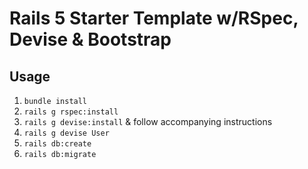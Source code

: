 # Rails 5 Starter Template w/RSpec, Devise & Bootstrap

## Usage

1) `bundle install`
2) `rails g rspec:install`
3) `rails g devise:install` & follow accompanying instructions
4) `rails g devise User`
5) `rails db:create`
6) `rails db:migrate`
